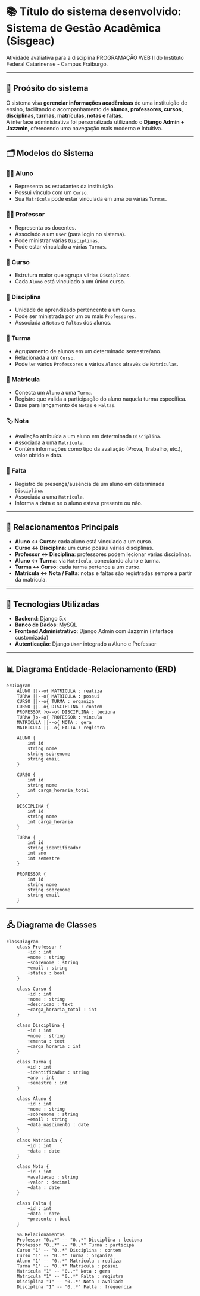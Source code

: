 # 📚 Título do sistema desenvolvido: Sistema de Gestão Acadêmica (Sisgeac)

Atividade avaliativa para a disciplina PROGRAMAÇÃO WEB II do Instituto Federal Catarinense - Campus Fraiburgo.

---

## 🎯 Proósito do sistema

O sistema visa **gerenciar informações acadêmicas** de uma instituição de ensino, facilitando o acompanhamento de **alunos, professores, cursos, disciplinas, turmas, matrículas, notas e faltas**.  
A interface administrativa foi personalizada utilizando o **Django Admin + Jazzmin**, oferecendo uma navegação mais moderna e intuitiva.

---

## 🗂️ Modelos do Sistema

### 👨‍🎓 Aluno
- Representa os estudantes da instituição.
- Possui vínculo com um `Curso`.
- Sua `Matrícula` pode estar vinculada em uma ou várias `Turmas`.

### 👨‍🏫 Professor
- Representa os docentes.
- Associado a um `User` (para login no sistema).
- Pode ministrar várias `Disciplinas`.
- Pode estar vinculado a várias `Turmas`.

### 📖 Curso
- Estrutura maior que agrupa várias `Disciplinas`.
- Cada `Aluno` está vinculado a um único curso.

### 📘 Disciplina
- Unidade de aprendizado pertencente a um `Curso`.
- Pode ser ministrada por um ou mais `Professores`.
- Associada a `Notas` e `Faltas` dos alunos.

### 👥 Turma
- Agrupamento de alunos em um determinado semestre/ano.
- Relacionada a um `Curso`.
- Pode ter vários `Professores` e vários `Alunos` através de `Matrículas`.

### 📝 Matrícula
- Conecta um `Aluno` a uma `Turma`.
- Registro que valida a participação do aluno naquela turma específica.
- Base para lançamento de `Notas` e `Faltas`.

### 🏷️ Nota
- Avaliação atribuída a um aluno em determinada `Disciplina`.
- Associada a uma `Matrícula`.
- Contém informações como tipo da avaliação (Prova, Trabalho, etc.), valor obtido e data.

### 📅 Falta
- Registro de presença/ausência de um aluno em determinada `Disciplina`.
- Associada a uma `Matrícula`.
- Informa a data e se o aluno estava presente ou não.

---

## 🔗 Relacionamentos Principais

- **Aluno ↔ Curso**: cada aluno está vinculado a um curso.  
- **Curso ↔ Disciplina**: um curso possui várias disciplinas.  
- **Professor ↔ Disciplina**: professores podem lecionar várias disciplinas.  
- **Aluno ↔ Turma**: via `Matrícula`, conectando aluno e turma.  
- **Turma ↔ Curso**: cada turma pertence a um curso.  
- **Matrícula ↔ Nota / Falta**: notas e faltas são registradas sempre a partir da matrícula.  

---

## 🚀 Tecnologias Utilizadas

- **Backend**: Django 5.x  
- **Banco de Dados**: MySQL  
- **Frontend Administrativo**: Django Admin com Jazzmin (interface customizada)  
- **Autenticação**: Django `User` integrado a Aluno e Professor  

---

## 📊 Diagrama Entidade-Relacionamento (ERD)

```mermaid
erDiagram
    ALUNO ||--o{ MATRICULA : realiza
    TURMA ||--o{ MATRICULA : possui
    CURSO ||--o{ TURMA : organiza
    CURSO ||--o{ DISCIPLINA : contem
    PROFESSOR }o--o{ DISCIPLINA : leciona
    TURMA }o--o{ PROFESSOR : vincula
    MATRICULA ||--o{ NOTA : gera
    MATRICULA ||--o{ FALTA : registra

    ALUNO {
        int id
        string nome
        string sobrenome
        string email
    }

    CURSO {
        int id
        string nome
        int carga_horaria_total
    }

    DISCIPLINA {
        int id
        string nome
        int carga_horaria
    }

    TURMA {
        int id
        string identificador
        int ano
        int semestre
    }

    PROFESSOR {
        int id
        string nome
        string sobrenome
        string email
    }

```

---
## 🖧 Diagrama de Classes
```mermaid
classDiagram
    class Professor {
        +id : int
        +nome : string
        +sobrenome : string
        +email : string
        +status : bool
    }

    class Curso {
        +id : int
        +nome : string
        +descricao : text
        +carga_horaria_total : int
    }

    class Disciplina {
        +id : int
        +nome : string
        +ementa : text
        +carga_horaria : int
    }

    class Turma {
        +id : int
        +identificador : string
        +ano : int
        +semestre : int
    }

    class Aluno {
        +id : int
        +nome : string
        +sobrenome : string
        +email : string
        +data_nascimento : date
    }

    class Matricula {
        +id : int
        +data : date
    }

    class Nota {
        +id : int
        +avaliacao : string
        +valor : decimal
        +data : date
    }

    class Falta {
        +id : int
        +data : date
        +presente : bool
    }

    %% Relacionamentos
    Professor "0..*" -- "0..*" Disciplina : leciona
    Professor "0..*" -- "0..*" Turma : participa
    Curso "1" -- "0..*" Disciplina : contem
    Curso "1" -- "0..*" Turma : organiza
    Aluno "1" -- "0..*" Matricula : realiza
    Turma "1" -- "0..*" Matricula : possui
    Matricula "1" -- "0..*" Nota : gera
    Matricula "1" -- "0..*" Falta : registra
    Disciplina "1" -- "0..*" Nota : avaliada
    Disciplina "1" -- "0..*" Falta : frequencia
